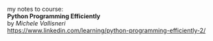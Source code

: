 my notes to course:  
**Python Programming Efficiently**  
by *Michele Vallisneri*  
https://www.linkedin.com/learning/python-programming-efficiently-2/

